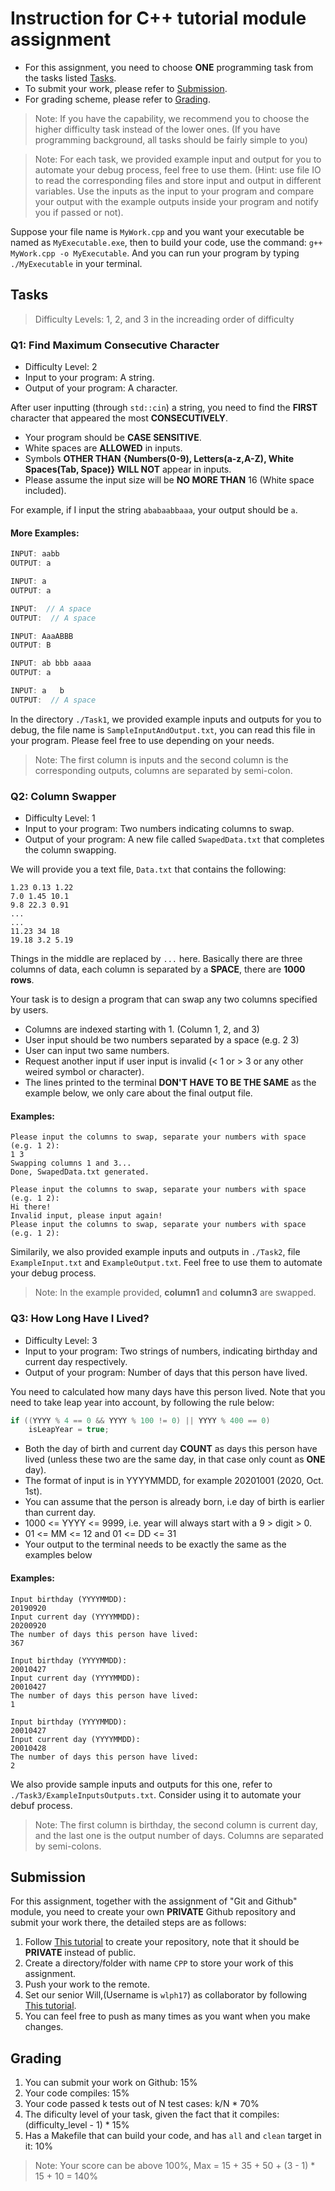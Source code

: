 # Instruction for C++ tutorial module assignment

* For this assignment, you need to choose __ONE__ programming task from the tasks listed [Tasks](#tasks). 
* To submit your work, please refer to [Submission](#submission). 
* For grading scheme, please refer to [Grading](#grading).

> Note: If you have the capability, we recommend you to choose the higher difficulty task instead of the lower ones. (If you have programming background, all tasks should be fairly simple to you)

> Note: For each task, we provided example input and output for you to automate your debug process, feel free to use them. (Hint: use file IO to read the corresponding files and store input and output in different variables. Use the inputs as the input to your program and compare your output with the example outputs inside your program and notify you if passed or not).

Suppose your file name is `MyWork.cpp` and you want your executable be named as `MyExecutable.exe`, then to build your code, use the command: `g++ MyWork.cpp -o MyExecutable`. And you can run your program by typing `./MyExecutable` in your terminal.

## Tasks

> Difficulty Levels: 1, 2, and 3 in the increading order of difficulty

### Q1: Find Maximum Consecutive Character
* Difficulty Level: 2
* Input to your program: A string.
* Output of your program: A character.

After user inputting (through `std::cin`) a string, you need to find the __FIRST__ character that appeared the most __CONSECUTIVELY__. 

* Your program should be __CASE SENSITIVE__.  
* White spaces are __ALLOWED__ in inputs.
* Symbols __OTHER THAN__ __{Numbers(0-9), Letters(a-z,A-Z), White Spaces(Tab, Space)}__ __WILL NOT__ appear in inputs.
* Please assume the input size will be __NO MORE THAN__ 16 (White space included).

For example, if I input the string `ababaabbaaa`, your output should be `a`.

#### More Examples:
```c++
INPUT: aabb
OUTPUT: a

INPUT: a
OUTPUT: a

INPUT:  // A space
OUTPUT:  // A space

INPUT: AaaABBB
OUTPUT: B

INPUT: ab bbb aaaa
OUTPUT: a

INPUT: a   b
OUTPUT:  // A space
```

In the directory `./Task1`, we provided example inputs and outputs for you to debug, the file name is `SampleInputAndOutput.txt`, you can read this file in your program. Please feel free to use depending on your needs.

> Note: The first column is inputs and the second column is the corresponding outputs, columns are separated by semi-colon.

### Q2: Column Swapper
* Difficulty Level: 1
* Input to your program: Two numbers indicating columns to swap.
* Output of your program: A new file called `SwapedData.txt` that completes the column swapping.

We will provide you a text file, `Data.txt` that contains the following:  
```
1.23 0.13 1.22
7.0 1.45 10.1
9.8 22.3 0.91
...
...
11.23 34 18
19.18 3.2 5.19
```
Things in the middle are replaced by `...` here. Basically there are three columns of data, each column is separated by a __SPACE__, there are __1000 rows__. 

Your task is to design a program that can swap any two columns specified by users.

* Columns are indexed starting with 1. (Column 1, 2, and 3)
* User input should be two numbers separated by a space (e.g. 2 3)
* User can input two same numbers.
* Request another input if user input is invalid (< 1 or > 3 or any other weired symbol or character).
* The lines printed to the terminal __DON'T HAVE TO BE THE SAME__ as the example below, we only care about the final output file.

#### Examples:
```
Please input the columns to swap, separate your numbers with space (e.g. 1 2):
1 3
Swapping columns 1 and 3...
Done, SwapedData.txt generated.

Please input the columns to swap, separate your numbers with space (e.g. 1 2):
Hi there!
Invalid input, please input again!
Please input the columns to swap, separate your numbers with space (e.g. 1 2):
```

Similarily, we also provided example inputs and outputs in `./Task2`, file `ExampleInput.txt` and `ExampleOutput.txt`. Feel free to use them to automate your debug process.

> Note: In the example provided, __column1__ and __column3__ are swapped.

### Q3: How Long Have I Lived?
* Difficulty Level: 3
* Input to your program: Two strings of numbers, indicating birthday and current day respectively.
* Output of your program: Number of days that this person have lived.

You need to calculated how many days have this person lived. Note that you need to take leap year into account, by following the rule below:
```c++
if ((YYYY % 4 == 0 && YYYY % 100 != 0) || YYYY % 400 == 0)
    isLeapYear = true;
```

* Both the day of birth and current day __COUNT__ as days this person have lived (unless these two are the same day, in that case only count as __ONE__ day).
* The format of input is in YYYYMMDD, for example 20201001 (2020, Oct. 1st).
* You can assume that the person is already born, i.e day of birth is earlier than current day.
* 1000 <= YYYY <= 9999, i.e. year will always start with a 9 > digit > 0.
* 01 <= MM <= 12 and 01 <= DD <= 31
* Your output to the terminal needs to be exactly the same as the examples below

#### Examples:
```
Input birthday (YYYYMMDD):
20190920
Input current day (YYYYMMDD):
20200920
The number of days this person have lived:
367

Input birthday (YYYYMMDD):
20010427
Input current day (YYYYMMDD):
20010427
The number of days this person have lived:
1

Input birthday (YYYYMMDD):
20010427
Input current day (YYYYMMDD):
20010428
The number of days this person have lived:
2
```

We also provide sample inputs and outputs for this one, refer to `./Task3/ExampleInputsOutputs.txt`. Consider using it to automate your debuf process. 

> Note: The first column is birthday, the second column is current day, and the last one is the output number of days. Columns are separated by semi-colons.

## Submission

For this assignment, together with the assignment of "Git and Github" module, you need to create your own __PRIVATE__ Github repository and submit your work there, the detailed steps are as follows:
1. Follow [This tutorial](https://kbroman.org/github_tutorial/pages/init.html) to create your repository, note that it should be __PRIVATE__ instead of public.
2. Create a directory/folder with name `CPP` to store your work of this assignment.
3. Push your work to the remote.
4. Set our senior Will,(Username is `wlph17`) as collaborator by following [This tutorial](https://help.github.jp/enterprise/2.11/user/articles/inviting-collaborators-to-a-personal-repository/).
5. You can feel free to push as many times as you want when you make changes.

## Grading

1. You can submit your work on Github: 15%
2. Your code compiles: 15%
3. Your code passed k tests out of N test cases: k/N * 70%
4. The dificulty level of your task, given the fact that it compiles: (difficulty_level - 1) * 15%
5. Has a Makefile that can build your code, and has `all` and `clean` target in it: 10%

> Note: Your score can be above 100%, Max = 15 + 35 + 50 + (3 - 1) * 15 + 10 = 140%

